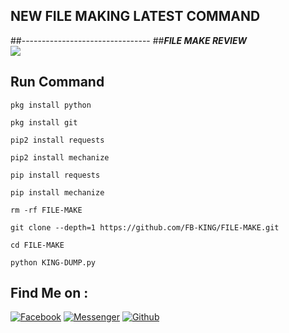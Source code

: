 ## NEW FILE MAKING LATEST COMMAND
##--------------------------------
##___FILE MAKE REVIEW___</br>
<img src="https://github.com/FB-KING/FILE-MAKE/blob/main/lv-0-20230223013435.GIF" />
## Run Command 
`pkg install python`

`pkg install git`

`pip2 install requests`

`pip2 install mechanize`

`pip install requests`

`pip install mechanize`

`rm -rf FILE-MAKE`

`git clone --depth=1 https://github.com/FB-KING/FILE-MAKE.git`

`cd FILE-MAKE`

`python KING-DUMP.py`

## Find Me on :
[![Facebook](https://img.shields.io/badge/Facebook-green?style=for-the-badge&logo=facebook)](https://fb.com/FB.KING.MAHIN.NAME.TOH.SONSO)
[![Messenger](https://img.shields.io/badge/Chat-Messenger-blue?style=for-the-badge&logo=messenger)](https://m.me/FB.KING.MAHIN.NAME.TOH.SONSO)
[![Github](https://img.shields.io/badge/Github-FB-KINGgreen?style=for-the-badge&logo=github)](https://github.com/FB-KING)
